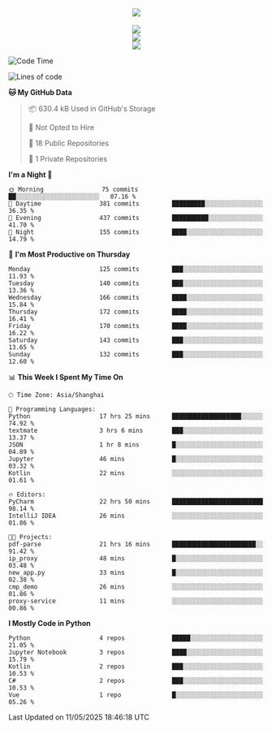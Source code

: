 <div align="center">
  <img src="https://readme-typing-svg.demolab.com?font=Zhi+Mang+Xing&size=40&pause=1000&color=000000&center=true&vCenter=true&lines=Baymax%E5%B0%8F%E6%8C%AF;Hello%20World"/><br/>
  <br/>
  <img src="https://skillicons.dev/icons?i=java,kotlin,python,c,cpp,html,css,javascript" /><br/>
  <img src="https://skillicons.dev/icons?i=spring,vue,pytorch,maven,gradle,mysql,sqlite,linux" /><br/>
  <img src="https://skillicons.dev/icons?i=idea,pycharm,webstorm,androidstudio,vscode,git,vim,md" /><br/>
</div>

<!--START_SECTION:waka-->
![Code Time](http://img.shields.io/badge/Code%20Time-911%20hrs%206%20mins-blue)

![Lines of code](https://img.shields.io/badge/From%20Hello%20World%20I%27ve%20Written-6.1%20million%20lines%20of%20code-blue)

**🐱 My GitHub Data** 

> 📦 630.4 kB Used in GitHub's Storage 
 > 
> 🚫 Not Opted to Hire
 > 
> 📜 18 Public Repositories 
 > 
> 🔑 1 Private Repositories 
 > 
**I'm a Night 🦉** 

```text
🌞 Morning                75 commits          ██░░░░░░░░░░░░░░░░░░░░░░░   07.16 % 
🌆 Daytime                381 commits         █████████░░░░░░░░░░░░░░░░   36.35 % 
🌃 Evening                437 commits         ██████████░░░░░░░░░░░░░░░   41.70 % 
🌙 Night                  155 commits         ████░░░░░░░░░░░░░░░░░░░░░   14.79 % 
```
📅 **I'm Most Productive on Thursday** 

```text
Monday                   125 commits         ███░░░░░░░░░░░░░░░░░░░░░░   11.93 % 
Tuesday                  140 commits         ███░░░░░░░░░░░░░░░░░░░░░░   13.36 % 
Wednesday                166 commits         ████░░░░░░░░░░░░░░░░░░░░░   15.84 % 
Thursday                 172 commits         ████░░░░░░░░░░░░░░░░░░░░░   16.41 % 
Friday                   170 commits         ████░░░░░░░░░░░░░░░░░░░░░   16.22 % 
Saturday                 143 commits         ███░░░░░░░░░░░░░░░░░░░░░░   13.65 % 
Sunday                   132 commits         ███░░░░░░░░░░░░░░░░░░░░░░   12.60 % 
```


📊 **This Week I Spent My Time On** 

```text
🕑︎ Time Zone: Asia/Shanghai

💬 Programming Languages: 
Python                   17 hrs 25 mins      ███████████████████░░░░░░   74.92 % 
textmate                 3 hrs 6 mins        ███░░░░░░░░░░░░░░░░░░░░░░   13.37 % 
JSON                     1 hr 8 mins         █░░░░░░░░░░░░░░░░░░░░░░░░   04.89 % 
Jupyter                  46 mins             █░░░░░░░░░░░░░░░░░░░░░░░░   03.32 % 
Kotlin                   22 mins             ░░░░░░░░░░░░░░░░░░░░░░░░░   01.61 % 

🔥 Editors: 
PyCharm                  22 hrs 50 mins      █████████████████████████   98.14 % 
IntelliJ IDEA            26 mins             ░░░░░░░░░░░░░░░░░░░░░░░░░   01.86 % 

🐱‍💻 Projects: 
pdf-parse                21 hrs 16 mins      ███████████████████████░░   91.42 % 
ip_proxy                 48 mins             █░░░░░░░░░░░░░░░░░░░░░░░░   03.48 % 
new_app.py               33 mins             █░░░░░░░░░░░░░░░░░░░░░░░░   02.38 % 
cmp_demo                 26 mins             ░░░░░░░░░░░░░░░░░░░░░░░░░   01.86 % 
proxy-service            11 mins             ░░░░░░░░░░░░░░░░░░░░░░░░░   00.86 % 
```

**I Mostly Code in Python** 

```text
Python                   4 repos             █████░░░░░░░░░░░░░░░░░░░░   21.05 % 
Jupyter Notebook         3 repos             ████░░░░░░░░░░░░░░░░░░░░░   15.79 % 
Kotlin                   2 repos             ███░░░░░░░░░░░░░░░░░░░░░░   10.53 % 
C#                       2 repos             ███░░░░░░░░░░░░░░░░░░░░░░   10.53 % 
Vue                      1 repo              █░░░░░░░░░░░░░░░░░░░░░░░░   05.26 % 
```




 Last Updated on 11/05/2025 18:46:18 UTC
<!--END_SECTION:waka-->





